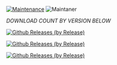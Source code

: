 [![Maintenance](https://img.shields.io/badge/Maintained%3F-yes-green.svg)](https://GitHub.com/Naereen/StrapDown.js/graphs/commit-activity)   ![Maintaner](https://img.shields.io/badge/maintainer-HaSSaN-blue)

*DOWNLOAD COUNT BY VERSION BELOW*

[![Github Releases (by Release)](https://img.shields.io/github/downloads/HyconOS-Releases/RMX1901/V3.5/total.svg)](https://GitHub.com/HyconOS-Releases/RMX1901/releases)

[![Github Releases (by Release)](https://img.shields.io/github/downloads/HyconOS-Releases/RMX1901/v3.0/total.svg)](https://GitHub.com/HyconOS-Releases/RMX1901/releases)

[![Github Releases (by Release)](https://img.shields.io/github/downloads/HyconOS-Releases/RMX1901/v2.5/total.svg)](https://GitHub.com/Hycon-Releases/RMX1901/releases)
